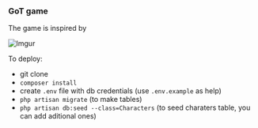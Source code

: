### GoT game

The game is inspired by 

![Imgur](https://i.imgur.com/LHI5Vhf.jpg)

To deploy: 
 - git clone
 - `composer install`
 - create `.env` file with db credentials (use `.env.example` as help)
 - `php artisan migrate` (to make tables)
 - `php artisan db:seed --class=Characters` (to seed charaters table, you can add aditional ones)